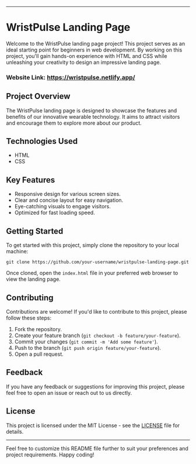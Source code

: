 

---

# WristPulse Landing Page

Welcome to the WristPulse landing page project! This project serves as an ideal starting point for beginners in web development. By working on this project, you'll gain hands-on experience with HTML and CSS while unleashing your creativity to design an impressive landing page.
### Website Link: https://wristpulse.netlify.app/

## Project Overview

The WristPulse landing page is designed to showcase the features and benefits of our innovative wearable technology. It aims to attract visitors and encourage them to explore more about our product.

## Technologies Used

- HTML
- CSS

## Key Features

- Responsive design for various screen sizes.
- Clear and concise layout for easy navigation.
- Eye-catching visuals to engage visitors.
- Optimized for fast loading speed.

## Getting Started

To get started with this project, simply clone the repository to your local machine:

```
git clone https://github.com/your-username/wristpulse-landing-page.git
```

Once cloned, open the `index.html` file in your preferred web browser to view the landing page.

## Contributing

Contributions are welcome! If you'd like to contribute to this project, please follow these steps:

1. Fork the repository.
2. Create your feature branch (`git checkout -b feature/your-feature`).
3. Commit your changes (`git commit -m 'Add some feature'`).
4. Push to the branch (`git push origin feature/your-feature`).
5. Open a pull request.

## Feedback

If you have any feedback or suggestions for improving this project, please feel free to open an issue or reach out to us directly.

## License

This project is licensed under the MIT License - see the [LICENSE](LICENSE) file for details.

---

Feel free to customize this README file further to suit your preferences and project requirements. Happy coding!
